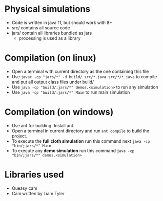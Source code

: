 # Physical simulations
- Code is written in java 11, but should work with 8+
- src/ contains all source code
- jars/ contain all libraries bundled as jars
    - processing is used as a library

# Compilation (on linux)
- Open a terminal with current directory as the one containing this file
- Use `javac -cp "jars/*" -d build/ src/*.java src/*/*.java` to compile and put all output class files under build/
- Use `java -cp "build/:jars/*" demos.<simulation>` to run any simulation
- Use `java -cp "build/:jars/*" Main` to run main simulation

# Compilation (on windows)
- Use ant for building. Install ant.
- Open a terminal in current directory and run `ant compile` to build the project.
- To execute the **full cloth simulation** run this command next `java -cp "bin/;jars/*" Main`
- To execute any **demo simulation** run this command `java -cp "bin/;jars/*" demos.<simulation>`

# Libraries used
- Queasy cam
- Cam written by Liam Tyler
